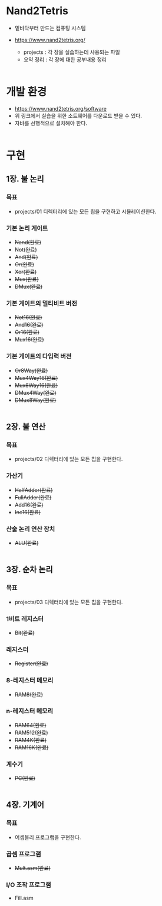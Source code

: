 # Nand2Tetris
- 밑바닥부터 만드는 컴퓨팅 시스템 
- https://www.nand2tetris.org/
  
  - projects : 각 장을 실습하는데 사용되는 파일
  - 요약 정리 : 각 장에 대한 공부내용 정리
</br></br>

# 개발 환경
  - https://www.nand2tetris.org/software
  - 위 링크에서 실습을 위한 소트웨어를 다운로드 받을 수 있다.
  - 자바를 선행적으로 설치해야 한다.
</br></br>

# 구현
## 1장. 불 논리
### 목표
- projects/01 디렉터리에 있는 모든 칩을 구현하고 시뮬레이션한다.

### 기본 논리 게이트
- ~~Nand(완료)~~
- ~~Not(완료)~~
- ~~And(완료)~~
- ~~Or(완료)~~
- ~~Xor(완료)~~
- ~~Mux(완료)~~
- ~~DMux(완료)~~

### 기본 게이트의 멀티비트 버전
- ~~Not16(완료)~~
- ~~And16(완료)~~
- ~~Or16(완료)~~
- ~~Mux16(완료)~~

### 기본 게이트의 다입력 버전
- ~~Or8Way(완료)~~
- ~~Mux4Way16(완료)~~
- ~~Mux8Way16(완료)~~
- ~~DMux4Way(완료)~~
- ~~DMux8Way(완료)~~
</br></br>

## 2장. 불 연산
### 목표
- projects/02 디렉터리에 있는 모든 칩을 구현한다.

### 가산기
- ~~HalfAdder(완료)~~
- ~~FullAdder(완료)~~
- ~~Add16(완료)~~
- ~~Inc16(완료)~~

### 산술 논리 연산 장치
- ~~ALU(완료)~~
</br></br>

## 3장. 순차 논리
### 목표
- projects/03 디렉터리에 있는 모든 칩을 구현한다.

### 1비트 레지스터
- ~~Bit(완료)~~

### 레지스터
- ~~Register(완료)~~

### 8-레지스터 메모리
- ~~RAM8(완료)~~

### n-레지스터 메모리
- ~~RAM64(완료)~~
- ~~RAM512(완료)~~
- ~~RAM4K(완료)~~
- ~~RAM16K(완료)~~

### 계수기
- ~~PC(완료)~~
</br></br>

## 4장. 기계어
### 목표
- 어셈블리 프로그램을 구현한다.

### 곱셈 프로그램
- ~~Mult.asm(완료)~~

### I/O 조작 프로그램
- Fill.asm
